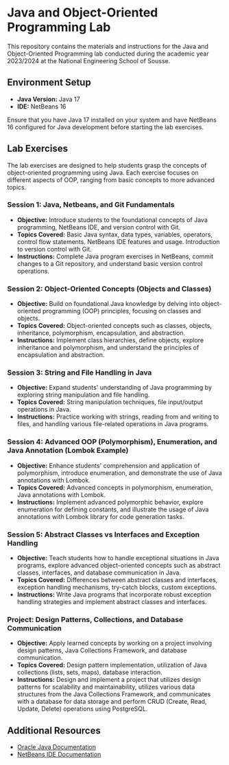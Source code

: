 # Java and Object-Oriented Programming Lab

This repository contains the materials and instructions for the Java and Object-Oriented Programming lab conducted during the academic year 2023/2024 at the National Engineering School of Sousse.

## Environment Setup

- **Java Version:** Java 17
- **IDE:** NetBeans 16

Ensure that you have Java 17 installed on your system and have NetBeans 16 configured for Java development before starting the lab exercises.

## Lab Exercises

The lab exercises are designed to help students grasp the concepts of object-oriented programming using Java. Each exercise focuses on different aspects of OOP, ranging from basic concepts to more advanced topics.

### Session 1: Java, Netbeans, and Git Fundamentals

- **Objective:** Introduce students to the foundational concepts of Java programming, NetBeans IDE, and version control with Git.
- **Topics Covered:** Basic Java syntax, data types, variables, operators, control flow statements. NetBeans IDE features and usage. Introduction to version control with Git.
- **Instructions:** Complete Java program exercises in NetBeans, commit changes to a Git repository, and understand basic version control operations.

### Session 2: Object-Oriented Concepts (Objects and Classes)

- **Objective:** Build on foundational Java knowledge by delving into object-oriented programming (OOP) principles, focusing on classes and objects.
- **Topics Covered:** Object-oriented concepts such as classes, objects, inheritance, polymorphism, encapsulation, and abstraction.
- **Instructions:** Implement class hierarchies, define objects, explore inheritance and polymorphism, and understand the principles of encapsulation and abstraction.

### Session 3: String and File Handling in Java

- **Objective:** Expand students' understanding of Java programming by exploring string manipulation and file handling.
- **Topics Covered:** String manipulation techniques, file input/output operations in Java.
- **Instructions:** Practice working with strings, reading from and writing to files, and handling various file-related operations in Java programs.

### Session 4: Advanced OOP (Polymorphism), Enumeration, and Java Annotation (Lombok Example)

- **Objective:** Enhance students' comprehension and application of polymorphism, introduce enumeration, and demonstrate the use of Java annotations with Lombok.
- **Topics Covered:** Advanced concepts in polymorphism, enumeration, Java annotations with Lombok.
- **Instructions:** Implement advanced polymorphic behavior, explore enumeration for defining constants, and illustrate the usage of Java annotations with Lombok library for code generation tasks.

### Session 5: Abstract Classes vs Interfaces and Exception Handling

- **Objective:** Teach students how to handle exceptional situations in Java programs, explore advanced object-oriented concepts such as abstract classes, interfaces, and database communication in Java.
- **Topics Covered:** Differences between abstract classes and interfaces, exception handling mechanisms, try-catch blocks, custom exceptions.
- **Instructions:** Write Java programs that incorporate robust exception handling strategies and implement abstract classes and interfaces.

### Project: Design Patterns, Collections, and Database Communication 

- **Objective:** Apply learned concepts by working on a project involving design patterns, Java Collections Framework, and database communication.
- **Topics Covered:** Design pattern implementation, utilization of Java collections (lists, sets, maps), database interaction.
- **Instructions:** Design and implement a project that utilizes design patterns for scalability and maintainability, utilizes various data structures from the Java Collections Framework, and communicates with a database for data storage and perform CRUD (Create, Read, Update, Delete) operations using PostgreSQL.


## Additional Resources

- [Oracle Java Documentation](https://docs.oracle.com/en/java/)
- [NetBeans IDE Documentation](https://netbeans.apache.org/documentation/)
